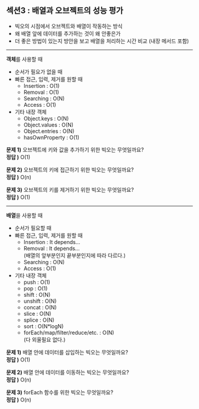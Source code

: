 ## 섹션3 : 배열과 오브젝트의 성능 평가

- 빅오의 시점에서 오브젝트와 배열이 작동하는 방식
- 왜 배열 앞에 데이터를 추가하는 것이 왜 안좋은가
- 더 좋은 방법이 있는지 방안을 보고 배열을 처리하는 시간 비교 (내장 메서드 포함)

---
**객체**를 사용할 때
- 순서가 필요가 없을 때
- 빠른 접근, 입력, 제거를 원할 때
    - Insertion : O(1)
    - Removal : O(1)
    - Searching : O(N)
    - Access : O(1)
- 기타 내장 객체
    - Object.keys : O(N)
    - Object.values : O(N)
    - Object.entries : O(N)
    - hasOwnProperty : O(1)

**문제 1)** 오브젝트에 키와 값을 추가하기 위한 빅오는 무엇일까요?</br>
**정답 )** O(1)

**문제 2)** 오브젝트의 키에 접근하기 위한 빅오는 무엇일까요?</br>
**정답 )** O(n)

**문제 3)** 오브젝트의 키를 제거하기 위한 빅오는 무엇일까요?</br>
**정답 )** O(1)

---

**배열**을 사용할 때
- 순서가 필요할 때
- 빠른 접근, 입력, 제거를 원할 때
    - Insertion : It depends...
    - Removal : It depends...</br>
    (배열의 앞부분인지 끝부분인지에 따라 다르다.)
    - Searching : O(N)
    - Access : O(1)
- 기타 내장 객체
    - push : O(1)
    - pop : O(1)
    - shift : O(N)
    - unshift : O(N)
    - concat : O(N)
    - slice : O(N)
    - splice : O(N)
    - sort : O(N*logN)
    - forEach/map/filter/reduce/etc. : O(N) </br>
    (다 외울필요 없다.)

**문제 1)** 배열 안에 데이터를 삽입하는 빅오는 무엇일까요?</br>
**정답 )** O(1)

**문제 2)** 배열 안에 데이터를 이동하는 빅오는 무엇일까요?</br>
**정답 )** O(n)

**문제 3)** forEach 함수를 위한 빅오는 무엇일까요?</br>
**정답 )** O(n)